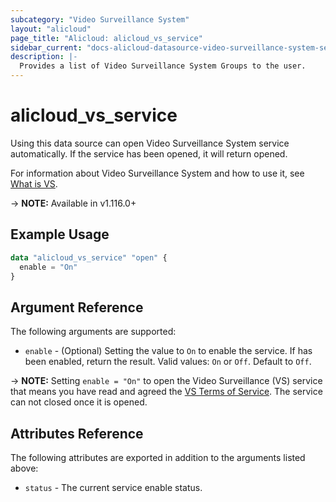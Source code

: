 ```yaml
---
subcategory: "Video Surveillance System"
layout: "alicloud"
page_title: "Alicloud: alicloud_vs_service"
sidebar_current: "docs-alicloud-datasource-video-surveillance-system-service"
description: |-
  Provides a list of Video Surveillance System Groups to the user.
---
```


# alicloud\_vs\_service

Using this data source can open Video Surveillance System service automatically. If the service has been opened, it will return opened.

For information about Video Surveillance System and how to use it, see [What is VS](https://help.aliyun.com/product/108765.html).

-> **NOTE:** Available in v1.116.0+

## Example Usage

```terraform
data "alicloud_vs_service" "open" {
  enable = "On"
}
```

## Argument Reference

The following arguments are supported:

* `enable` - (Optional) Setting the value to `On` to enable the service. If has been enabled, return the result. Valid values: `On` or `Off`. Default to `Off`.

-> **NOTE:** Setting `enable = "On"` to open the Video Surveillance (VS) service that means you have read and agreed the [VS Terms of Service](https://help.aliyun.com/document_detail/109213.html). The service can not closed once it is opened.

## Attributes Reference

The following attributes are exported in addition to the arguments listed above:

* `status` - The current service enable status. 
